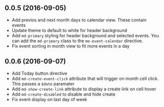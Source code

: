 <a name="0.0.5"></a>
## 0.0.5 (2016-09-05)

*  Add previos and next month days to calendar view. These contain events
*  Update theme to default to white for header background
*  Add `md-primary` styling for header background and selected events. You can add the `md-primary` class to the `me-event-calendar` directive.
*  Fix event sorting in month view to fit more events in a day


<a name="0.0.6"></a>
## 0.0.6 (2016-09-07)

*  Add Today button directive
*  Add `md-create-event-click` attribute that will trigger on month cell click. This passes a `$date` paramater
*  Add `md-show-create-link` attribute to display a create link on cell hover
*  Add `md-create-disabled` to disable and hide create
*  Fix event display on last day of week
